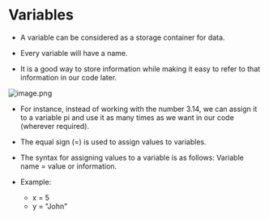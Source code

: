 # Variables

* A variable can be considered as a storage container for data.

* Every variable will have a name.

* It is a good way to store information while making it easy to refer to that information in our code later. 

![image.png](https://dphi-live.s3.amazonaws.com/media_uploads/image_2b1966bb7f86426d889d2acf030761ec.png)

* For instance, instead of working with the number 3.14, we can assign it to a variable pi and use it as many times as we want in our code (wherever required).

* The equal sign (=) is used to assign values to variables.

* The syntax for assigning values to a variable is as follows: Variable name = value or information.

* Example: 
  * x = 5 
  * y = "John"